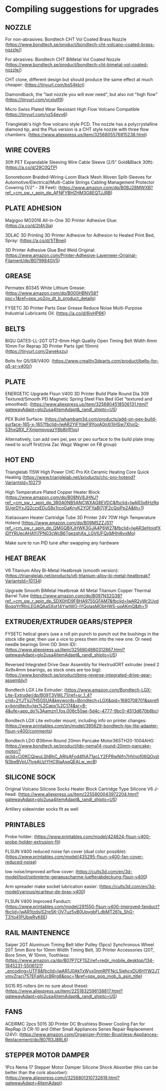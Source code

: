# Compiling suggestions for upgrades

## NOZZLE

For non-abrasives: Bondtech CHT Vol Coated Brass Nozzle (https://www.bondtech.se/product/bondtech-cht-volcano-coated-brass-nozzle/)

For abrasives: Bondtech CHT BiMetal Vol Coated Nozzle (https://www.bondtech.se/product/bondtech-cht-bimetal-vol-coated-nozzle/)

CHT clone, different design but should produce the same effect at much cheaper: (https://tinyurl.com/bs54ktct)

Diamondback, the "last nozzle you will ever need", but also not "high flow" (https://tinyurl.com/ycxjutf9)

Micro Swiss Plated Wear Resistant High Flow Volcano Compatible (https://tinyurl.com/yz54evv6)

Trianglelab's high flow volcano style PCD. The nozzle has a polycrystalline diamond tip, and the Plus version is a CHT style nozzle with three flow chambers. (https://www.aliexpress.us/item/3256805576915238.html)

## WIRE COVERS

30ft PET Expandable Sleeving Wire Cable Sleeve (2/5" Gold&Black 30ft): (https://a.co/d/29C0QTP)

Sonoreboom Braided-Wiring-Loom Black Mesh Woven Split-Sleeves for Automotive/Electrical/Multi-Cable Strings Cabling Management Protector Covering (1/2" - 28 Feet): (https://www.amazon.com/dp/B0BJ28MWXB?ref_=cm_sw_r_apin_dp_AFNFYBHZHM3G8EQTJJRB)

## PLATE ADHESION

Magigoo MO2016 All-in-One 3D Printer Adhesive Glue: (https://a.co/d/2t4h3ja)

3DLAC 3D Printing 3D Printer Adhesive for Adhesion to Heated Print Bed, Spray: (https://a.co/d/1jTBnei)

3D Printer Adhesive Glue Bed Weld Original: (https://www.amazon.com/Printer-Adhesive-Layerneer-Original-Filament/dp/B079984GV5)

## GREASE

Permatex 80345 White Lithium Grease: (https://www.amazon.com/dp/B000HBNV58?psc=1&ref=ppx_yo2ov_dt_b_product_details)

FYSETC 3D Printer Parts Gear Grease Reduce Noise Multi-Purpose Industrial Lubricants Oil: (https://a.co/d/6jvHP6K)

## BELTS

BIQU GATES-LL-2GT GT2-6mm High Quality Open Timing Belt Width 6mm 10mm For Reprap 3D Printer Parts (get 10mm) (https://tinyurl.com/2wvekxzu)

Belts for Q5/SR/V400: (https://www.creality3dparts.com/product/belts-for-q5-sr-v400/)

## PLATE

ENERGETIC Upgrade Flsun V400 3D Printer Build Plate Round Dia 309 Textured/Smooth PEI Magnetic Spring Steel Flex Bed (Get "textured and smoothed): (https://www.aliexpress.us/item/3256804518506131.html?gatewayAdapt=glo2usa4itemAdapt&_randl_shipto=US)

PEX Build Surface: (https://whambam3d.com/products/add-on-pex-build-surface-165-x-165?fbclid=IwAR2YiFYdeF9YooA0nXI1iHSw7XhoQ-53hxQRX_FXnjpmpvpazY6b8lrR1xo)

Alternatively, can add own pei, pex or peo surface to the build plate (may need to scuff first)(via Zac Wagz Wagner on FB group)

## HOT END

Trianglelab 115W High Power CHC Pro Kit Ceramic Heating Core Quick Heating (https://www.trianglelab.net/products/chc-pro-hotend?VariantsId=10271)

High Temperature Plated Copper Heater Block (https://www.amazon.com/dp/B08NV8JHNJ?ref_=cm_sw_r_apin_dp_3R0A0NB5ANCWXAG8EVDC&fbclid=IwAR3x6HzRqSUgrDYxJQ2czxEDuS8x1rcoGaKnyK2YOFYaBI7j1F2cQsjPp2A&th=1)

Xiatiaosann Heater Cartridge Tube 3D Printer 24V 70W High Temperature Hotend (https://www.amazon.com/dp/B09MSZZJ51?ref_=cm_sw_r_apin_dp_QMGQBXJHWK3GJA4P6W27&fbclid=IwAR3eHojqfXjDfYRUecAHAYi7PN03cWcB6TgezqhXq_LGVlUFQxMHhj6vxMo)

Make sure to run PID tune after swapping any hardware

## HEAT BREAK

V6 Titanium Alloy Bi-Metal Heatbreak (smooth version): (https://trianglelab.net/products/v6-titanium-alloy-bi-metal-heatbreak?VariantsId=10134)

Upgrade Smooth BiMetal Heatbreak All Metal Titanium Copper Thermal Barrel Tube (https://www.amazon.com/dp/B097N32G38?ref_=cm_sw_r_apin_dp_SDX0HD9F8HA9755GFAM7&fbclid=IwAR2yWr2UvdBoqqYrfRlnLEGAQAaSXot14YwtWO-lYQolasMObHWS-uoAKmQ&th=1)

## EXTRUDER/EXTRUDER GEARS/STEPPER

FYSETC helical gears (use a roll pin punch to punch out the bushings in the stock idle gear, then use a vice to press them into the new one. Or need needle bearings 5mm OD 3mm ID): (https://www.aliexpress.us/item/3256804880312867.html?gatewayAdapt=glo2usa4itemAdapt&_randl_shipto=US)

Reversed Integrated Drive Gear Assembly for HextrudORT extruder (need 2 4x9x4mm bearings, as stock ones are too big): (https://www.bondtech.se/product/bmg-reverse-integrated-drive-gear-assembly/)

Bondtech LGX Lite Extruder: (https://www.amazon.com/Bondtech-LGX-Lite-Extruder/dp/B09T3VWL71/ref=sr_1_4?crid=2YJTVJ7H5GSUA&keywords=Bondtech+LGX&qid=1680708701&sprefix=bondtech+lgx%2Caps%2C174&sr=8-4&ufe=app_do%3Aamzn1.fos.006c50ae-5d4c-4777-9bc0-4513d670b6bc)

Bondtech LGX Lite extruder mount, including info on printer changes: (https://www.printables.com/en/model/395629-bondtech-lgx-lite-adapter-flsun-v400/comments)

Bondtech LDO Ø36mm Round 20mm Pancake Motor36STH20-1004AHG (https://www.bondtech.se/product/ldo-nema14-round-20mm-pancake-motor/?gclid=Cj0KCQjwuLShBhC_ARIsAFod4fIiA71acLY2FPRwNifn7HVnof06QOvjjtN3beBVpU7tyeAUzIYHC9IaAsqQEALw_wcB)

## SILICONE SOCK

Original Volcano Silicone Socks Heater Block Cartridge Type Silicone V6 J-head: (https://www.aliexpress.us/item/2255800043972204.html?gatewayAdapt=glo2usa4itemAdapt&_randl_shipto=US)

Artillery sidewinder socks fit as well

## PRINTABLES

Probe holder: (https://www.printables.com/model/424624-flsun-v400-probe-holder-extrusion-fit)

FLSUN V400 reduced noise fan cover (dual color possible): (https://www.printables.com/model/435295-flsun-v400-fan-cover-reduced-noise)

low noise/improved airflow cover: (https://cults3d.com/en/3d-model/tool/optimierte-geraeuscharme-luefterabdeckung-flsun-v400)

Arm spreader make socket lubrication easier: (https://cults3d.com/en/3d-model/various/ecarteur-de-bras-v400)

FLSUN V400 Improved Fanduct: (https://www.printables.com/model/291550-flsun-v400-improved-fanduct?fbclid=IwAR1tzdsiS2reSK-OV7uz5yB0UpygbFLdbMT261s_ShG-T3Yo41PUbwRyK6E)

## RAIL MAINTENENCE

Saiper 2GT Aluminum Timing Belt Idler Pulley (5pcs) Synchronous Wheel 20T 5mm Bore for 10mm Width Timing Belt, 3D Printer Accessories (20T, Bore 5mm, W 10mm, Toothless: (https://www.amazon.ca/dp/B07P7CF1SZ/ref=redir_mobile_desktop/134-1945231-5506121?_encoding=UTF8&fbclid=IwAR1J0AkTxWyx0nmRPFNcL5iehcyDU6HYW2JTvmvZracj757EFaWiJcBRrg8&psc=1&ref=ppx_pop_mob_b_asin_title)

SG15 RS rollers (im no sure about these): (https://www.aliexpress.us/item/2251832596138817.html?gatewayAdapt=glo2usa4itemAdapt&_randl_shipto=US)

## FANS

ACEIRMC 2pcs 5015 3D Printer DC Brushless Blower Cooling Fan for RepRap i3 CR-10 and Other Small Appliances Series Repair Replacement (24V): (https://www.amazon.com/Organizer-Printer-Brushless-Appliances-Replacement/dp/B07R3J8RL6)

## STEPPER MOTOR DAMPER

1Pcs Nema 17 Stepper Motor Damper Silicone Shock Absorber (this can be better than the cork absorber): (https://www.aliexpress.com/i/3256801310732619.html?gatewayAdapt=4itemAdapt)


